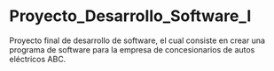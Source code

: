 # Proyecto_Desarrollo_Software_I
Proyecto final de desarrollo de software, el cual consiste en crear una programa de software para la empresa de concesionarios de autos eléctricos ABC.
